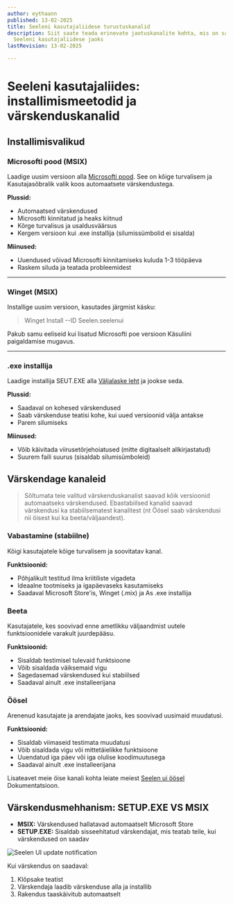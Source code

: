 ```yaml
---
author: eythaann
published: 13-02-2025
title: Seeleni kasutajaliidese turustuskanalid
description: Siit saate teada erinevate jaotuskanalite kohta, mis on saadaval
  Seeleni kasutajaliidese jaoks
lastRevision: 13-02-2025

---
```


# Seeleni kasutajaliides: installimismeetodid ja värskenduskanalid

## Installimisvalikud

### Microsofti pood (MSIX)

Laadige uusim versioon alla
[Microsofti pood](https://www.microsoft.com/store). See on kõige turvalisem ja
 Kasutajasõbralik valik koos automaatsete värskendustega.

**Plussid:**

* Automaatsed värskendused
* Microsofti kinnitatud ja heaks kiitnud
* Kõrge turvalisus ja usaldusväärsus
* Kergem versioon kui .exe installija (silumissümbolid ei sisalda)

**Miinused:**

* Uuendused võivad Microsofti kinnitamiseks kuluda 1-3 tööpäeva
* Raskem siluda ja teatada probleemidest

***

### Winget (MSIX)

Installige uusim versioon, kasutades järgmist käsku:

> Winget Install --ID Seelen.seelenui

Pakub samu eeliseid kui lisatud Microsofti poe versioon
 Käsuliini paigaldamise mugavus.

***

### .exe installija

Laadige installija SEUT.EXE alla
[Väljalaske leht](https://github.com/eythaann/Seelen-UI/releases) ja jookse seda.

**Plussid:**

* Saadaval on kohesed värskendused
* Saab värskenduse teatisi kohe, kui uued versioonid välja antakse
* Parem silumiseks

**Miinused:**

* Võib käivitada viirusetõrjehoiatused (mitte digitaalselt allkirjastatud)
* Suurem faili suurus (sisaldab silumisümboleid)

## Värskendage kanaleid

> Sõltumata teie valitud värskenduskanalist saavad kõik versioonid automaatseks
>  värskendused. Ebastabiilsed kanalid saavad värskendusi ka stabiilsematest kanalitest
>  (nt Öösel saab värskendusi nii öisest kui ka beeta/väljaandest).

### Vabastamine (stabiilne)

Kõigi kasutajatele kõige turvalisem ja soovitatav kanal.

**Funktsioonid:**

* Põhjalikult testitud ilma kriitiliste vigadeta
* Ideaalne tootmiseks ja igapäevaseks kasutamiseks
* Saadaval Microsoft Store'is, Winget (.mix) ja As .exe installija

### Beeta

Kasutajatele, kes soovivad enne ametlikku väljaandmist uutele funktsioonidele varakult juurdepääsu.

**Funktsioonid:**

* Sisaldab testimisel tulevaid funktsioone
* Võib sisaldada väiksemaid vigu
* Sagedasemad värskendused kui stabiilsed
* Saadaval ainult .exe installeerijana

### Öösel

Arenenud kasutajate ja arendajate jaoks, kes soovivad uusimaid muudatusi.

**Funktsioonid:**

* Sisaldab viimaseid testimata muudatusi
* Võib sisaldada vigu või mittetäielikke funktsioone
* Uuendatud iga päev või iga olulise koodimuutusega
* Saadaval ainult .exe installeerijana

Lisateavet meie öise kanali kohta leiate meiest
[Seelen ui öösel](https://seelen.io/blog/nightly) Dokumentatsioon.

## Värskendusmehhanism: SETUP.EXE VS MSIX

* **MSIX:** Värskendused hallatavad automaatselt Microsoft Store
* **SETUP.EXE:** Sisaldab sisseehitatud värskendajat, mis teatab teile, kui värskendused on
   saadav

![Seelen UI update notification](https://github.com/Seelen-Inc/slu-blog/blob/master/blog/seelen-ui-distribution-channels/image.png?raw=true)

Kui värskendus on saadaval:

1. Klõpsake teatist
2. Värskendaja laadib värskenduse alla ja installib
3. Rakendus taaskäivitub automaatselt
